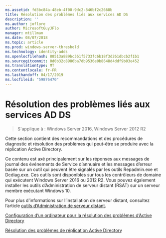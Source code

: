 ```yaml
---
ms.assetid: fd3bc84a-48eb-4f00-9dc2-846bf2c2668b
title: Résolution des problèmes liés aux services AD DS
description: ''
ms.author: joflore
author: MicrosoftGuyJFlo
manager: mtillman
ms.date: 08/07/2018
ms.topic: article
ms.prod: windows-server-threshold
ms.technology: identity-adds
ms.openlocfilehash: 88513a889bc361f5733fc6b18f3d261dbcb2f1b1
ms.sourcegitcommit: 0d0b32c8986ba7db9536e0b8648d4ddf9b03e452
ms.translationtype: MT
ms.contentlocale: fr-FR
ms.lasthandoff: 04/17/2019
ms.locfileid: "59876470"
---
```

# <a name="ad-ds-troubleshooting"></a>Résolution des problèmes liés aux services AD DS

>S'applique à : Windows Server 2016, Windows Server 2012 R2

Cette section contient des recommandations et des procédures de diagnostic et résolution des problèmes qui peut-être se produire avec la réplication Active Directory.

Ce contenu est axé principalement sur les réponses aux messages de journal des événements de Service d’annuaire et les messages d’erreur basée sur un outil qui peuvent être signalés par les outils Repadmin.exe et Dcdiag.exe. Ces outils sont disponibles sur tous les contrôleurs de domaine qui exécutent Windows Server 2016 ou 2012 R2. Vous pouvez également installer les outils d’Administration de serveur distant (RSAT) sur un serveur membre exécutant Windows 10.

Pour plus d’informations sur l’installation de serveur distant, consultez l’article [outils d’Administration de serveur distant](https://docs.microsoft.com/windows-server/remote/remote-server-administration-tools).

[Configuration d’un ordinateur pour la résolution des problèmes d’Active Directory](../manage/troubleshoot/Configuring-a-Computer-for-Troubleshooting.md)

[Résolution des problèmes de réplication Active Directory](../manage/troubleshoot/Troubleshooting-Active-Directory-Replication-Problems.md)
